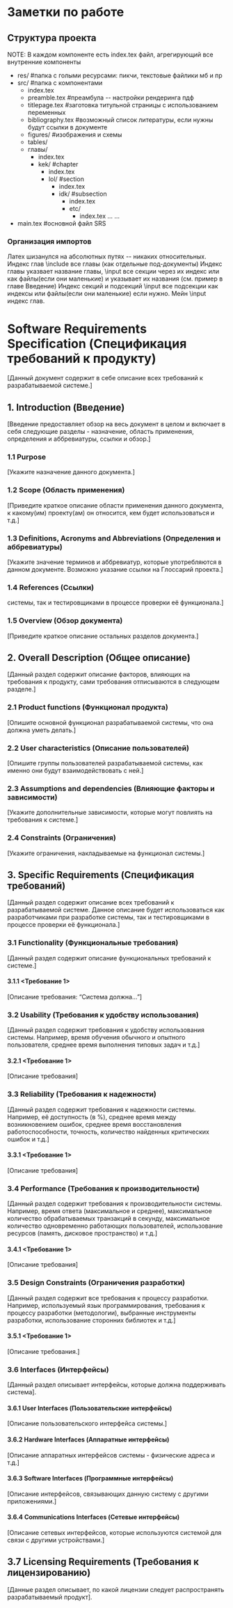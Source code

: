 # Заметки по работе
## Структура проекта
NOTE: В каждом компоненте есть index.tex файл, агрегирующий все внутренние компоненты

- res/ #папка с голыми ресурсами: пикчи, текстовые файлики мб и пр
- src/ #папка с компонентами
  - index.tex
  - preamble.tex #преамбула -- настройки рендеринга пдф
  - titlepage.tex #заготовка титульной страницы с использованием переменных
  - bibliography.tex #возможный список литературы, если нужны будут ссылки в документе
  - figures/ #изображения и схемы
  - tables/
  - главы/
    - index.tex
    - kek/ #chapter
      - index.tex
      - lol/ #section
        - index.tex
        - idk/ #subsection
          - index.tex
          - etc/
            - index.tex
            ...
    ...
- main.tex #основной файл SRS

### Организация импортов
Латех шизанулся на абсолютных путях -- никаких относительных.
Индекс глав \include все главы (как отдельные под-документы)
Индекс главы указвает название главы, \input все секции через их индекс или как файлы(если они маленькие) и указывает их названия (см. пример в главе Введение)
Индекс секций и подсекций \input все подсекции как индексы или файлы(если они маленькие) если нужно.
Мейн \input индекс глав.

# Software Requirements Specification (Спецификация требований к продукту)
[Данный документ содержит в себе описание всех требований к разрабатываемой системе.]

## 1. Introduction (Введение)
[Введение предоставляет обзор на весь документ в целом и включает в себя следующие разделы - назначение, область применения, определения и аббревиатуры, ссылки и обзор.]
### 1.1 Purpose
[Укажите назначение данного документа.]
### 1.2 Scope (Область применения)
[Приведите краткое описание области применения данного документа, к какому(им) проекту(ам) он относится, кем будет использоваться и т.д.]
### 1.3 Definitions, Acronyms and Abbreviations (Определения и аббревиатуры)
[Укажите значение терминов и аббревиатур, которые употребляются в данном документе. Возможно указание ссылки на Глоссарий проекта.]
### 1.4 References (Ссылки)
системы, так и тестировщиками в процессе проверки её функционала.]
### 1.5 Overview (Обзор документа)
[Приведите краткое описание остальных разделов документа.]

## 2. Overall Description (Общее описание)
[Данный раздел содержит описание факторов, влияющих на требования к продукту, сами требования отписываются в следующем разделе.]
### 2.1 Product functions (Функционал продукта)
[Опишите основной функционал разрабатываемой системы, что она должна уметь делать.]
### 2.2 User characteristics (Описание пользователей)
[Опишите группы пользователей разрабатываемой системы, как именно они будут взаимодействовать с ней.]
### 2.3 Assumptions and dependencies (Влияющие факторы и зависимости)
[Укажите дополнительные зависимости, которые могут повлиять на требования к системе.]
### 2.4 Сonstraints (Ограничения)
[Укажите ограничения, накладываемые на функционал системы.]

## 3. Specific Requirements (Спецификация требований)
[Данный раздел содержит описание всех требований к разрабатываемой системе. Данное описание будет использоваться как разработчиками при разработке системы, так и тестировщиками в процессе проверки её функционала.]
### 3.1 Functionality (Функциональные требования)
[Данный раздел содержит описание функциональных требований к системе.]
#### 3.1.1 <Требование 1>
[Описание требования: “Система должна…”]

### 3.2 Usability (Требования к удобству использования)
[Данный раздел содержит требования к удобству использования системы. Например, время обучения обычного и опытного пользователя, среднее время выполнения типовых задач и т.д.]
#### 3.2.1 <Требование 1>
[Описание требования]

### 3.3 Reliability (Требования к надежности)
[Данный раздел содержит требования к надежности системы. Например, её доступность (в %), среднее время между возникновением ошибок, среднее время восстановления работоспособности, точность, количество найденных критических ошибок и т.д.]
#### 3.3.1 <Требование 1>
[Описание требования]

### 3.4 Performance (Требования к производительности)
[Данный раздел содержит требования к производительности системы. Например, время ответа (максимальное и среднее), максимальное количество обрабатываемых транзакций в секунду, максимальное количество одновременно работающих пользователей, использование ресурсов (память, дисковое пространство) и т.д.]
#### 3.4.1 <Требование 1>
[Описание требования]

### 3.5 Design Constraints (Ограничения разработки)
[Данный раздел содержит все требования к процессу разработки. Например, используемый язык программирования, требования к процессу разработки (методологии), выбранные инструменты разработки, использование сторонних библиотек и т.д.]
#### 3.5.1 <Требование 1>
[Описание требования.]

### 3.6 Interfaces (Интерфейсы)
[Данный раздел описывает интерфейсы, которые должна поддерживать система].
#### 3.6.1 User Interfaces (Пользовательские интерфейсы) 
[Описание пользовательского интерфейса системы.]
#### 3.6.2 Hardware Interfaces (Аппаратные интерфейсы)
[Описание аппаратных интерфейсов системы - физические адреса и т.д.]
#### 3.6.3 Software Interfaces (Программные интерфейсы)
[Описание интерфейсов, связывающих данную систему с другими приложениями.]
#### 3.6.4 Communications Interfaces (Сетевые интерфейсы)
[Описание сетевых интерфейсов, которые используются системой для связи с другими устройствами.]

## 3.7 Licensing Requirements (Требования к лицензированию)
[Данные раздел описывает, по какой лицензии следует распространять разрабатываемый продукт].